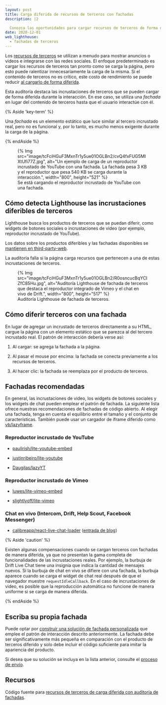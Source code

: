 ```yaml
---
layout: post
title: Carga diferida de recursos de terceros con fachadas
description: |2

  Conozca las oportunidades para cargar recursos de terceros de forma diferida con fachadas.
date: 2020-12-01
web_lighthouse:
  - fachadas de terceros
---
```


Los [recursos de terceros](/third-party-javascript/) se utilizan a menudo para mostrar anuncios o videos e integrarse con las redes sociales. El enfoque predeterminado es cargar los recursos de terceros tan pronto como se carga la página, pero esto puede ralentizar innecesariamente la carga de la misma. Si el contenido de terceros no es crítico, este costo de rendimiento se puede reducir [al cargarlo de forma diferida](/fast/#lazy-load-images-and-video).

Esta auditoría destaca las incrustaciones de terceros que se pueden cargar de forma diferida durante la interacción. En ese caso, se utiliza una *fachada* en lugar del contenido de terceros hasta que el usuario interactúe con él.

{% Aside 'key-term' %}

Una *fachada* es un elemento estático que luce similar al tercero incrustado real, pero no es funcional y, por lo tanto, es mucho menos exigente durante la carga de la página.

{% endAside %}

<figure>{% Img src="image/tcFciHGuF3MxnTr1y5ue01OGLBn2/cvQ4fxFUG5MIXtUfi77Z.jpg", alt="Un ejemplo de carga de un reproductor incrustado de YouTube con una fachada. La fachada pesa 3 KB y el reproductor que pesa 540 KB se carga durante la interacción.", width="800", height="521" %} <figcaption> Se está cargando el reproductor incrustado de YouTube con una fachada.</figcaption></figure>

## Cómo detecta Lighthouse las incrustaciones diferibles de terceros

Lighthouse busca los productos de terceros que se puedan diferir, como widgets de botones sociales o incrustaciones de video (por ejemplo, reproductor incrustado de YouTube).

Los datos sobre los productos diferibles y las fachadas disponibles se [mantienen en third-party-web](https://github.com/patrickhulce/third-party-web/).

La auditoría falla si la página carga recursos que pertenecen a una de estas incrustaciones de terceros.

<figure>{% Img src="image/tcFciHGuF3MxnTr1y5ue01OGLBn2/R0osncucBqYCIZfC85Hu.jpg", alt="Auditoría Lighthouse de fachada de terceros que destaca el reproductor integrado de Vimeo y el chat en vivo de Drift.", width="800", height="517" %} <figcaption> Auditoría Lighthouse de fachada de terceros.</figcaption></figure>

## Cómo diferir terceros con una fachada

En lugar de agregar un incrustado de terceros directamente a su HTML, cargue la página con un elemento estático que se parezca al del tercero incrustado real. El patrón de interacción debería verse así:

1. Al cargar: se agrega la fachada a la página.

2. Al pasar el mouse por encima: la fachada se conecta previamente a los recursos de terceros.

3. Al hacer clic: la fachada se reemplaza por el producto de terceros.

## Fachadas recomendadas

En general, las incrustaciones de video, los widgets de botones sociales y los widgets de chat pueden emplear el patrón de fachada. La siguiente lista ofrece nuestras recomendaciones de fachadas de código abierto. Al elegir una fachada, tenga en cuenta el equilibrio entre el tamaño y el conjunto de características. También puede usar un cargador de iframe diferido como [vb/lazyframe](https://github.com/vb/lazyframe).

### Reproductor incrustado de YouTube

- [paulirish/lite-youtube-embed](https://github.com/paulirish/lite-youtube-embed)

- [justinribeiro/lite-youtube](https://github.com/justinribeiro/lite-youtube)

- [Daugilas/lazyYT](https://github.com/Daugilas/lazyYT)

### Reproductor incrustado de Vimeo

- [luwes/lite-vimeo-embed](https://github.com/luwes/lite-vimeo-embed)

- [slightlyoff/lite-vimeo](https://github.com/slightlyoff/lite-vimeo)

### Chat en vivo (Intercom, Drift, Help Scout, Facebook Messenger)

- [calibreapp/react-live-chat-loader](https://github.com/calibreapp/react-live-chat-loader) ([entrada de blog](https://calibreapp.com/blog/fast-live-chat))

{% Aside 'caution' %}

Existen algunas compensaciones cuando se cargan terceros con fachadas de manera diferida, ya que no presentan la gama completa de funcionalidades de las incrustaciones reales. Por ejemplo, la burbuja de Drift Live Chat tiene una insignia que indica la cantidad de mensajes nuevos. Si la burbuja de chat en vivo se difiere con una fachada, la burbuja aparece cuando se carga el widget de chat real después de que el navegador muestre `requestIdleCallback`. En el caso de incrustaciones de video, es posible que la reproducción automática no funcione de manera uniforme si se carga de manera diferida.

{% endAside %}

## Escriba su propia fachada

Puede optar por [construir una solución de fachada personalizada](https://wildbit.com/blog/2020/09/30/getting-postmark-lighthouse-performance-score-to-100#:~:text=What%20if%20we%20could%20replace%20the%20real%20widget) que emplee el patrón de interacción descrito anteriormente. La fachada debe ser significativamente más pequeña en comparación con el producto de terceros diferido y solo debe incluir el código suficiente para imitar la apariencia del producto.

Si desea que su solución se incluya en la lista anterior, consulte el [proceso de envío](https://github.com/patrickhulce/third-party-web/blob/master/facades.md).

## Recursos

Código fuente para [recursos de terceros de carga diferida con auditoría de fachadas](https://github.com/GoogleChrome/lighthouse/blob/master/core/audits/third-party-facades.js).
